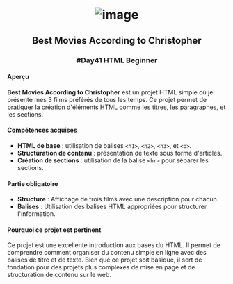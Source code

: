 # <p align="center"> ![image](https://github.com/user-attachments/assets/a615bca9-bd69-4679-b79d-a0d9eaa996db) </p>

## <p align="center"> Best Movies According to Christopher </p>
### <p align="center"> #Day41 HTML Beginner </p>

#### Aperçu
**Best Movies According to Christopher** est un projet HTML simple où je présente mes 3 films préférés de tous les temps. Ce projet permet de pratiquer la création d'éléments HTML comme les titres, les paragraphes, et les sections.

#### Compétences acquises
- **HTML de base** : utilisation de balises `<h1>`, `<h2>`, `<h3>`, et `<p>`.
- **Structuration de contenu** : présentation de texte sous forme d'articles.
- **Création de sections** : utilisation de la balise `<hr>` pour séparer les sections.

#### Partie obligatoire
- **Structure** : Affichage de trois films avec une description pour chacun.
- **Balises** : Utilisation des balises HTML appropriées pour structurer l'information.

#### Pourquoi ce projet est pertinent
Ce projet est une excellente introduction aux bases du HTML. Il permet de comprendre comment organiser du contenu simple en ligne avec des balises de titre et de texte. Bien que ce projet soit basique, il sert de fondation pour des projets plus complexes de mise en page et de structuration de contenu sur le web.
